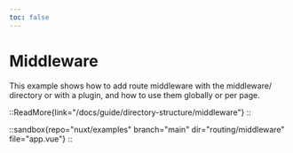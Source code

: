 ```yaml
---
toc: false
---
```


# Middleware

This example shows how to add route middleware with the middleware/ directory or with a plugin, and how to use them globally or per page.

::ReadMore{link="/docs/guide/directory-structure/middleware"}
::

::sandbox{repo="nuxt/examples" branch="main" dir="routing/middleware" file="app.vue"}
::
